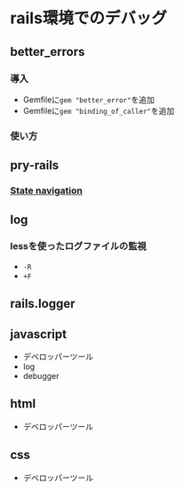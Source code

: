 rails環境でのデバッグ
==

better_errors
--
### 導入
+ Gemfileに`gem "better_error"`を追加
+ Gemfileに`gem "binding_of_caller"`を追加

### 使い方

pry-rails
--
### [State navigation](https://github.com/pry/pry/wiki/State-navigation)

log
--
### lessを使ったログファイルの監視
+ `-R`
+ `+F`

rails.logger
--

javascript
--
+ デベロッパーツール
+ log
+ debugger

html
--
+ デベロッパーツール

css
--
+ デベロッパーツール
